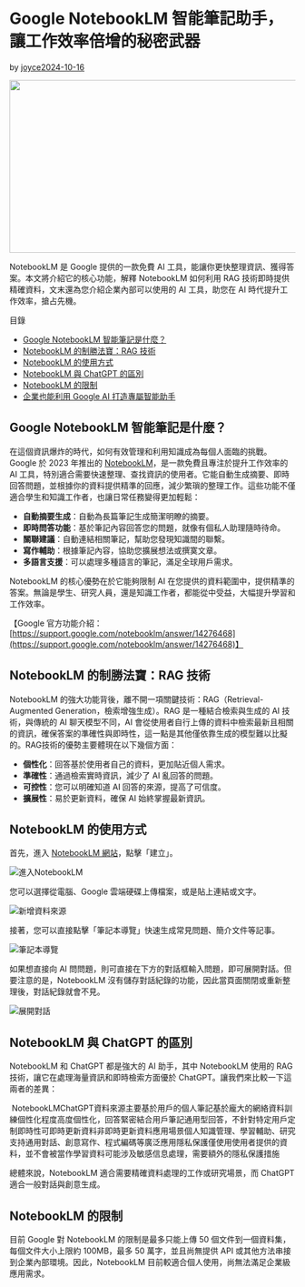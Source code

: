 # Google NotebookLM 智能筆記助手，讓工作效率倍增的秘密武器

by [joyce](https://digital-transformation.media/author/joyce/)[2024-10-16](https://digital-transformation.media/google-ai/notebooklm/)

<img height="304" width="580" src="https://digital-transformation.media/wp-content/uploads/2024/10/news-cover_.png" />

NotebookLM 是 Google 提供的一款免費 AI 工具，能讓你更快整理資訊、獲得答案。本文將介紹它的核心功能，解釋 NotebookLM 如何利用 RAG 技術即時提供精確資料，文末還為您介紹企業內部可以使用的 AI 工具，助您在 AI 時代提升工作效率，搶占先機。



目錄

* [Google NotebookLM 智能筆記是什麼？](https://digital-transformation.media/google-ai/notebooklm/#paragraph00)
* [NotebookLM 的制勝法寶：RAG 技術](https://digital-transformation.media/google-ai/notebooklm/#paragraph01)
* [NotebookLM 的使用方式](https://digital-transformation.media/google-ai/notebooklm/#paragraph02)
* [NotebookLM 與 ChatGPT 的區別](https://digital-transformation.media/google-ai/notebooklm/#paragraph03)
* [NotebookLM 的限制](https://digital-transformation.media/google-ai/notebooklm/#paragraph04)
* [企業也能利用 Google AI 打造專屬智能助手](https://digital-transformation.media/google-ai/notebooklm/#paragraph05)



## Google NotebookLM 智能筆記是什麼？

在這個資訊爆炸的時代，如何有效管理和利用知識成為每個人面臨的挑戰。Google 於 2023 年推出的 [NotebookLM](https://notebooklm.google/)，是一款免費且專注於提升工作效率的 AI 工具，特別適合需要快速整理、查找資訊的使用者。它能自動生成摘要、即時回答問題，並根據你的資料提供精準的回應，減少繁瑣的整理工作。這些功能不僅適合學生和知識工作者，也讓日常任務變得更加輕鬆：

* **自動摘要生成**：自動為長篇筆記生成簡潔明瞭的摘要。
* **即時問答功能**：基於筆記內容回答您的問題，就像有個私人助理隨時待命。
* **關聯建議**：自動連結相關筆記，幫助您發現知識間的聯繫。
* **寫作輔助**：根據筆記內容，協助您擴展想法或撰寞文章。
* **多語言支援**：可以處理多種語言的筆記，滿足全球用戶需求。

NotebookLM 的核心優勢在於它能夠限制 AI 在您提供的資料範圍中，提供精準的答案。無論是學生、研究人員，還是知識工作者，都能從中受益，大幅提升學習和工作效率。

【Google 官方功能介紹：[https://support.google.com/notebooklm/answer/14276468](https://support.google.com/notebooklm/answer/14276468)】



## NotebookLM 的制勝法寶：RAG 技術

NotebookLM 的強大功能背後，離不開一項關鍵技術：RAG（Retrieval-Augmented Generation，檢索增強生成）。RAG 是一種結合檢索與生成的 AI 技術，與傳統的 AI 聊天模型不同，AI 會從使用者自行上傳的資料中檢索最新且相關的資訊，確保答案的準確性與即時性，這一點是其他僅依靠生成的模型難以比擬的。RAG技術的優勢主要體現在以下幾個方面：

* **個性化**：回答基於使用者自己的資料，更加貼近個人需求。
* **準確性**：通過檢索實時資訊，減少了 AI 亂回答的問題。
* **可控性**：您可以明確知道 AI 回答的來源，提高了可信度。
* **擴展性**：易於更新資料，確保 AI 始終掌握最新資訊。



## NotebookLM 的使用方式

首先，進入 [NotebookLM 網站](https://notebooklm.google/)，點擊「建立」。

![進入NotebookLM](https://digital-transformation.media/wp-content/uploads/2024/10/notebooklm-1.png)

您可以選擇從電腦、Google 雲端硬碟上傳檔案，或是貼上連結或文字。

![新增資料來源](https://digital-transformation.media/wp-content/uploads/2024/10/notebooklm-2.png)

接著，您可以直接點擊「筆記本導覽」快速生成常見問題、簡介文件等記事。

![筆記本導覽](https://digital-transformation.media/wp-content/uploads/2024/10/notebooklm-3.png)

如果想直接向 AI 問問題，則可直接在下方的對話框輸入問題，即可展開對話。但要注意的是，NotebookLM 沒有儲存對話紀錄的功能，因此當頁面關閉或重新整理後，對話紀錄就會不見。

![展開對話](https://digital-transformation.media/wp-content/uploads/2024/10/notebooklm-4.png)



## NotebookLM 與 ChatGPT 的區別

NotebookLM 和 ChatGPT 都是強大的 AI 助手，其中 NotebookLM 使用的 RAG 技術，讓它在處理海量資訊和即時檢索方面優於 ChatGPT。讓我們來比較一下這兩者的差異：

 NotebookLMChatGPT資料來源主要基於用戶的個人筆記基於龐大的網絡資料訓練個性化程度高度個性化，回答緊密結合用戶筆記通用型回答，不針對特定用戶定制即時性可即時更新資料非即時更新資料應用場景個人知識管理、學習輔助、研究支持通用對話、創意寫作、程式編碼等廣泛應用隱私保護僅使用使用者提供的資料，並不會被當作學習資料可能涉及敏感信息處理，需要額外的隱私保護措施

總體來說，NotebookLM 適合需要精確資料處理的工作或研究場景，而 ChatGPT 適合一般對話與創意生成。



## NotebookLM 的限制

目前 Google 對 NotebookLM 的限制是最多只能上傳 50 個文件到一個資料集，每個文件大小上限約 100MB，最多 50 萬字，並且尚無提供 API 或其他方法串接到企業內部環境。因此，NotebookLM 目前較適合個人使用，尚無法滿足企業級應用需求。
